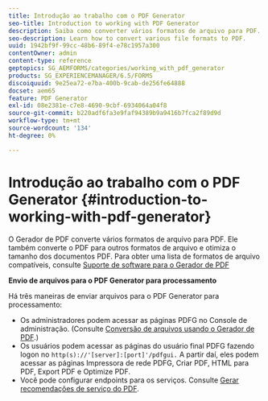 ```yaml
---
title: Introdução ao trabalho com o PDF Generator
seo-title: Introduction to working with PDF Generator
description: Saiba como converter vários formatos de arquivo para PDF.
seo-description: Learn how to convert various file formats to PDF.
uuid: 1942bf9f-99cc-48b6-89f4-e78c1957a300
contentOwner: admin
content-type: reference
geptopics: SG_AEMFORMS/categories/working_with_pdf_generator
products: SG_EXPERIENCEMANAGER/6.5/FORMS
discoiquuid: 9e25ea72-e7ba-400b-9cab-de256fe64888
docset: aem65
feature: PDF Generator
exl-id: 08e2381e-c7e8-4690-9cbf-6934064a04f8
source-git-commit: b220adf6fa3e9faf94389b9a9416b7fca2f89d9d
workflow-type: tm+mt
source-wordcount: '134'
ht-degree: 0%

---
```


# Introdução ao trabalho com o PDF Generator {#introduction-to-working-with-pdf-generator}

O Gerador de PDF converte vários formatos de arquivo para PDF. Ele também converte o PDF para outros formatos de arquivo e otimiza o tamanho dos documentos PDF. Para obter uma lista de formatos de arquivo compatíveis, consulte [Suporte de software para o Gerador de PDF](/help/forms/using/aem-forms-jee-supported-platforms.md)

**Envio de arquivos para o PDF Generator para processamento**

Há três maneiras de enviar arquivos para o PDF Generator para processamento:

* Os administradores podem acessar as páginas PDFG no Console de administração. (Consulte [Conversão de arquivos usando o Gerador de PDF](/help/forms/using/admin-help/converting-files-using-pdf-generator.md).)
* Os usuários podem acessar as páginas do usuário final PDFG fazendo logon no `http(s)://'[server]:[port]'/pdfgui.` A partir daí, eles podem acessar as páginas Impressora de rede PDFG, Criar PDF, HTML para PDF, Export PDF e Optimize PDF.
* Você pode configurar endpoints para os serviços. Consulte <!--Fix broken link to Managing Endpoints --> [Gerar recomendações de serviço do PDF](configuring-watched-folder-endpoints.md#generate-pdf-service-recommendations).
